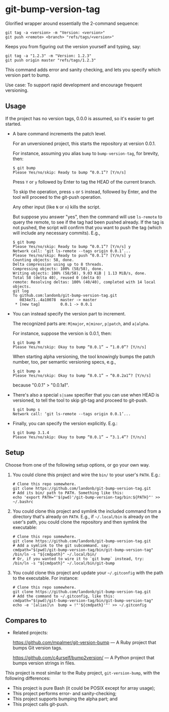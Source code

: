 # git-bump-version-tag

Glorified wrapper around essentially the 2-command sequence:

  ```shell
  git tag -a <version> -m "Version: <version>"
  git push <remote> <branch> "refs/tags/<version>"
  ```

Keeps you from figuring out the version yourself and typing, say:

  ```shell
  git tag -a "1.2.3" -m "Version: 1.2.3"
  git push origin master "refs/tags/1.2.3"
  ```

This command adds error and sanity checking,
and lets you specify which version part to bump.

Use case: To support rapid development and encourage frequent versioning.

## Usage

If the project has no version tags, 0.0.0 is assumed, so it's easier
to get started.

- A bare command increments the patch level.

  For an unversioned project, this starts the repository at version 0.0.1.

  For instance, assuming you alias `bump` to `bump-version-tag`, for brevity,
  then:

    ```shell
    $ git bump
    Please Yes/no/skip: Ready to bump “0.0.1”? [Y/n/s] 
    ```

  Press `Y` or `y` followed by Enter to tag the HEAD of the current branch.

  To skip the operation, press `s` or `S` instead, followed by Enter,
  and the tool will proceed to the git-push operation.

  Any other input (like `N` or `n`) kills the script.

  But suppose you answer "yes", then the command will use `ls-remote`
  to query the remote, to see if the tag had been pushed already.
  If the tag is not pushed, the script will confirm that you want
  to push the tag (which will include any necessary commits).
  E.g.,

    ```shell
    $ git bump
    Please Yes/no/skip: Ready to bump “0.0.1”? [Y/n/s] y
    Network call: ‘git ls-remote --tags origin 0.0.1’... 
    Please Yes/no/skip: Ready to push “0.0.1”? [Y/n/s] y
    Counting objects: 58, done.
    Delta compression using up to 8 threads.
    Compressing objects: 100% (58/58), done.
    Writing objects: 100% (58/58), 9.03 KiB | 1.13 MiB/s, done.
    Total 58 (delta 40), reused 0 (delta 0)
    remote: Resolving deltas: 100% (40/40), completed with 14 local objects.
    git log
    To github.com:landonb/git-bump-version-tag.git
       0834e71..4a10078  master -> master
     * [new tag]         0.0.1 -> 0.0.1
    ```

- You can instead specify the version part to increment.

  The recognized parts are: `M|major`, `m|minor`, `p|patch`, and `a|alpha`.

  For instance, suppose the version is 0.0.1, then:

    ```
    $ git bump M
    Please Yes/no/skip: Okay to bump “0.0.1” → “1.0.0”? [Y/n/s] 
    ```

  When starting alpha versioning, the tool knowingly bumps the patch
  number, too, per semantic versioning specs, e.g.,

    ```
    $ git bump a
    Please Yes/no/skip: Okay to bump “0.0.1” → “0.0.2a1”? [Y/n/s] 
    ```

  because "0.0.1" > "0.0.1a1".

- There's also a special `s|same` specifier that you can use when
  HEAD is versioned, to tell the tool to skip git-tag and proceed
  to git-push.

    ```
    $ git bump s
    Network call: ‘git ls-remote --tags origin 0.0.1’... 
    ```

- Finally, you can specify the version explicitly.
  E.g.:

    ```
    $ git bump 3.1.4
    Please Yes/no/skip: Okay to bump “0.0.1” → “3.1.4”? [Y/n/s] 
    ```

## Setup

Choose from one of the following setup options, or go your own way.

1. You could clone this project and wire the `bin/` to your user's `PATH`.
   E.g.:

      ```shell
      # Clone this repo somewhere.
      git clone https://github.com/landonb/git-bump-version-tag.git
      # Add its bin/ path to PATH. Something like this:
      echo 'export PATH="'$(pwd)'/git-bump-version-tag/bin:${PATH}"' >> ~/.bashrc
      ```

2. You could clone this project and symlink the included command from
   a directory that's already on `PATH`. E.g., if `~/.local/bin` is
   already on the user's path, you could clone the repository and then
   symlink the executable:

      ```shell
      # Clone this repo somewhere.
      git clone https://github.com/landonb/git-bump-version-tag.git
      # Add a symlink to the git subcommand. say:
      cmdpath="$(pwd)/git-bump-version-tag/bin/git-bump-version-tag"
      /bin/ln -s "${cmdpath}" ~/.local/bin/
      # Or, if you wanted to wire it to `git bump` instead, try:
      /bin/ln -s "${cmdpath}" ~/.local/bin/git-bump
      ```

3. You could clone this project and update your `~/.gitconfig` with the path
   to the executable. For instance:

      ```shell
      # Clone this repo somewhere.
      git clone https://github.com/landonb/git-bump-version-tag.git
      # Add the command to ~/.gitconfig, like this:
      cmdpath="$(pwd)/git-bump-version-tag/bin/git-bump-version-tag"
      echo -e '[alias]\n  bump = !"'${cmdpath}'"' >> ~/.gitconfig
      ```

## Compares to

- Related projects:

  https://github.com/mpalmer/git-version-bump —
  A Ruby project that bumps Git version tags.

  https://github.com/c4urself/bump2version/ —
  A Python project that bumps version strings in files.

This project is most similar to the Ruby project,
``git-version-bump``, with the following differences:
- This project is pure Bash (it could be POSIX except for array usage);
- This project performs error- and sanity-checking;
- This project supports bumping the alpha part; and
- This project calls git-push.


